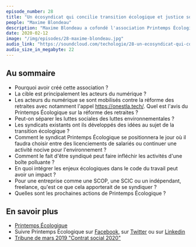 ```yaml
---
episode_number: 28
title: "Un écosyndicat qui concilie transition écologique et justice sociale"
people: "Maxime Blondeau"
description: "Maxime Blondeau a cofondé l'association Printemps Écologique dont le but est de construire le premier écosyndicat de l'histoire et accélérer la transition écologique par la négociation collective."
date: 2020-02-12
image: "/img/episodes/28-maxime-blondeau.jpg"
audio_link: "https://soundcloud.com/techologie/28-un-ecosyndicat-qui-concilie-transition-ecologique-et-justice-sociale"
audio_size_in_megabyte: 22
---
```


## Au sommaire

* Pourquoi avoir créé cette association ?
* La cible est principalement les acteurs du numérique ?
* Les acteurs du numérique se sont mobilisés contre la réforme des retraites avec notamment l'appel https://onestla.tech/. Quel est l'avis du Printemps Écologique sur la réforme des retraites ?
* Peut-on séparer les luttes sociales des luttes environnementales ?
* Les syndicats existants ont ils développés des idées au sujet de la transition écologique ?
* Comment le syndicat Printemps Écologique se positionnera le jour où il faudra choisir entre des licenciements de salariés ou continuer une activité nocive pour l'environnement ?
* Comment le fait d'être syndiqué peut faire infléchir les activités d'une boîte polluante ?
* En quoi intégrer les enjeux écologiques dans le code du travail peut avoir un impact ?
* Pour une entreprise comme une SCOP, une SCIC ou un indépendant, freelance, qu'est ce que cela apporterait de se syndiquer ?
* Quelles sont les prochaines actions de Printemps Écologique ?


## En savoir plus

* [Printemps Écologique](https://www.printemps-ecologique.fr)
* Suivre Printemps Écologique sur [Facebook](https://www.facebook.com/ecosyndicat), sur [Twitter](https://www.twitter.com/ecosyndicat) ou sur [Linkedin](https://www.linkedin.com/company/37387288)
* [Tribune de mars 2019 "Contrat social 2020"](https://medium.com/@maximblondeau/contrat-social-reloaded-2e2b24c7b347)
